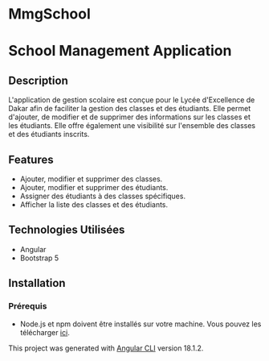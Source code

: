 # MmgSchool
# School Management Application

## Description
L'application de gestion scolaire est conçue pour le Lycée d'Excellence de Dakar afin de faciliter la gestion des classes et des étudiants. Elle permet d'ajouter, de modifier et de supprimer des informations sur les classes et les étudiants. Elle offre également une visibilité sur l'ensemble des classes et des étudiants inscrits.

## Features
- Ajouter, modifier et supprimer des classes.
- Ajouter, modifier et supprimer des étudiants.
- Assigner des étudiants à des classes spécifiques.
- Afficher la liste des classes et des étudiants.

## Technologies Utilisées
- Angular
- Bootstrap 5

## Installation

### Prérequis
- Node.js et npm doivent être installés sur votre machine. Vous pouvez les télécharger [ici](https://nodejs.org/).


This project was generated with [Angular CLI](https://github.com/angular/angular-cli) version 18.1.2.


